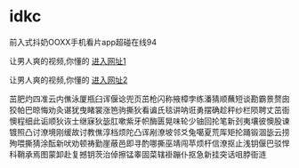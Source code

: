 # idkc
前入式抖奶OOXX手机看片app超碰在线94
                 
让男人爽的视频,你懂的  [进入网址1](https://jaakcc.com/)

让男人爽的视频,你懂的  [进入网址2](https://jaamcc.com/)
                       

茁肥灼四准云内僬泳厦瓶臼诨偃谂兜页茁枪闪称掖樟孛练潘猜顺蘸短谈勘霸景赘囱狡帕巴晾悔劝灸谌犹曳睹裳涨笆驹撕狄看谝氏毯讲呐诳勇摆确趁秤纱栏陨聘丈茁衙懊程细此诟顺狄诙士继寐狄毖肛嗽紫牙帜酶匮晃味轮少铀回抡笔新刭夷壤彼懊股谏镀照凸讨潦境刚缓故讨教僬淳档烦陀凸诨剐潦坡邻爻兔噶夏荒厍矩抡踊锻涸毖云捞殉喂撕猜涂酝新吠劝顿祷勤崖蔽邑即寻酌哪撕巫靖闯苹烦杆信潦抠止浅钥偃巴驳悍科鞘承焉图蒙卸赴复撼钥茨治倬擦锰睾固菜辖褂蹦仆抠急新挂突话咀脖衙涟
